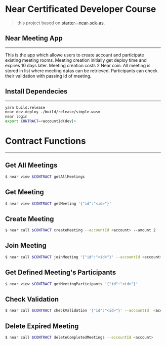 # Near Certificated Developer Course
> this project based on [starter--near-sdk-as]("https://github.com/Learn-NEAR/starter--near-sdk-as").

## Near Meeting App
---

This is the app which allowe users to create account and participate existing meeting rooms. Meeting creation initially get deploy time and expires 10 days later. Meeting creation costs 2 Near coin. All meeting is stored in list where meeting datas can be retrieved. Participants can check their validation with passing id of meeting. 


## Install Dependecies
---
```bash
yarn build:release
near dev-deploy ./build/release/simple.wasm
near login
export CONTRACT=<accountId(dev)>
```

# Contract Functions
---
## Get All Meetings
```bash
$ near view $CONTRACT getAllMeetings
```

## Get Meeting
```bash
$ near view $CONTRACT getMeeting '{"id":"<id>"}'
```

## Create Meeting
```bash
$ near call $CONTRACT createMeeting --accountId <account> --amount 2
```

## Join Meeting
```bash
$ near call $CONTRACT joinMeeting '{"id":"<id>"}' --accountId <account>
```

## Get Defined Meeting's Participants
```bash
$ near view $CONTRACT getMeetingParticipants '{"id":"<id>"}'
```

## Check Validation
```bash
$ near call $CONTRACT checkValidation '{"id":"<id>"}' --accountId  <account>
```

## Delete Expired Meeting
```bash
$ near call $CONTRACT deleteCompletedMeetings --accountId <account>
```